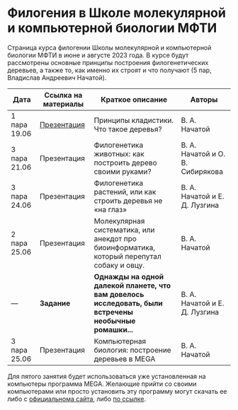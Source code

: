 # Филогения в Школе молекулярной и компьютерной биологии МФТИ

Страница курса филогении Школы молекулярной и компьютерной биологии МФТИ в июне и августе 2023 года. В курсе будут рассмотрены основные принципы построения филогенетических деревьев, а также то, как именно их строят и что получают (5 пар, Владислав Андреевич Начатой).

| Дата | Ссылка на материалы | Краткое описание | Авторы |
| ----------- | ----------- | ----------- | ----------- |
| 1 пара 19.06 | [Презентация](https://disk.yandex.ru/i/R7L9jbHC0tRaCA) | Принципы кладистики. Что такое деревья? | В. А. Начатой |
| 3 пара 21.06 | Презентация | Филогенетика животных: как построить дерево своими руками? | В. А. Начатой и О. В. Сибирякова |
| 3 пара 24.06 | Презентация | Филогенетика растений, или как строить деревья не «на глаз»  | В. А. Начатой и Е. Д. Лузгина |
| 2 пара 25.06 | Презентация | Молекулярная систематика, или анекдот про биоинформатика, который перепутал собаку и овцу. | В. А. Начатой |
| — | __Задание__ | __Однажды на одной далекой планете, что вам довелось исследовать, были встречены необычные ромашки...__ | В. А. Начатой и Е. Д. Лузгина | — |
| 3 пара 25.06 | Презентация | Компьютерная биология: построение деревьев в MEGA | В. А. Начатой |

Для пятого занятия будет использоваться уже установленная на компьютеры программа MEGA. Желающие прийти со своими компьютерами или просто установить эту программу могут скачать ее либо с [официальнома сайта](https://www.megasoftware.net), либо [по ссылке](https://disk.yandex.ru/d/EaJjL_iQNbxvSQ). 
